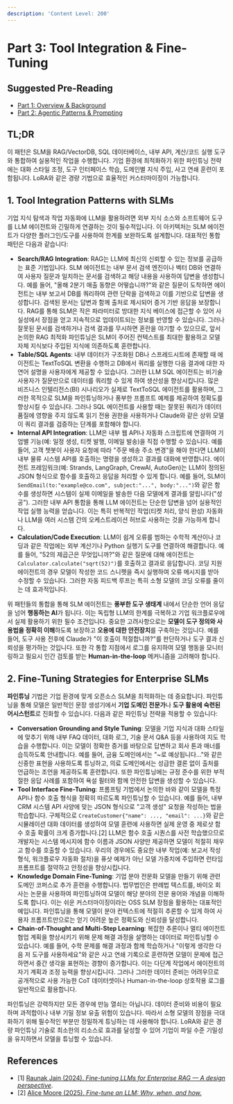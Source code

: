 ```yaml
---
description: 'Content Level: 200'
---
```


# Part 3: Tool Integration & Fine-Tuning

## Suggested Pre-Reading

* [Part 1: Overview & Background](part-1-overview-and-background.md)
* [Part 2: Agentic Patterns & Prompting](part-2-agentic-patterns-and-prompting.md)

## TL;DR

이 패턴은 SLM을 RAG/VectorDB, SQL 데이터베이스, 내부 API, 계산/코드 실행 도구와 통합하여 실용적인 작업을 수행합니다. 기업 환경에 최적화하기 위한 파인튜닝 전략에는 대화 스타일 조정, 도구 인터페이스 학습, 도메인별 지식 주입, 사고 연쇄 훈련이 포함됩니다. LoRA와 같은 경량 기법으로 효율적인 커스터마이징이 가능합니다.

## 1. Tool Integration Patterns with SLMs

기업 지식 탐색과 작업 자동화에 LLM을 활용하려면 외부 지식 소스와 소프트웨어 도구를 LLM 에이전트와 긴밀하게 연결하는 것이 필수적입니다. 이 아키텍처는 SLM 에이전트가 다양한 플러그인/도구를 사용하여 한계를 보완하도록 설계합니다. 대표적인 통합 패턴은 다음과 같습니다:

* **Search/RAG Integration**: RAG는 LLM에 최신의 신뢰할 수 있는 정보를 공급하는 표준 기법입니다. SLM 에이전트는 내부 문서 검색 엔진이나 벡터 DB와 연결하여 사용자 질문과 일치하는 문서를 검색하고 해당 내용을 사용하여 답변을 생성합니다. 예를 들어, "올해 2분기 매출 동향은 어떻습니까?"와 같은 질문이 도착하면 에이전트는 내부 보고서 DB를 쿼리하여 관련 단락을 검색하고 이를 기반으로 답변을 생성합니다. 검색된 문서는 답변과 함께 출처로 제시되어 증거 기반 응답을 보장합니다. RAG를 통해 SLM은 작은 파라미터로 방대한 지식 베이스에 접근할 수 있어 사실성에서 장점을 얻고 지속적으로 업데이트되는 정보를 반영할 수 있습니다. 그러나 잘못된 문서를 검색하거나 검색 결과를 무시하면 혼란을 야기할 수 있으므로, 앞서 논의한 RAG 최적화 파인튜닝은 SLM이 주어진 컨텍스트를 최대한 활용하고 모델 자체 지식보다 주입된 지식에 의존하도록 훈련합니다.
* **Table/SQL Agents**: 내부 데이터가 구조화된 DB나 스프레드시트에 존재할 때 에이전트는 TextToSQL 변환을 수행하고 DB에서 쿼리를 실행한 다음 결과에 대한 자연어 설명을 사용자에게 제공할 수 있습니다. 그러한 LLM SQL 에이전트는 비기술 사용자가 질문만으로 데이터를 쿼리할 수 있게 하여 생산성을 향상시킵니다. 많은 비즈니스 인텔리전스(BI) 시나리오가 실제로 TextToSQL 에이전트를 활용하며, 그러한 목적으로 SLM을 파인튜닝하거나 풍부한 프롬프트 예제를 제공하여 정확도를 향상시킬 수 있습니다. 그러나 SQL 에이전트를 사용할 때는 잘못된 쿼리가 데이터 품질에 영향을 주지 않도록 읽기 전용 권한을 사용하거나 Claude와 같은 상위 모델이 쿼리 결과를 검증하는 단계를 포함해야 합니다.
* **Internal API Integration**: LLM은 내부 웹 API나 자동화 스크립트에 연결하여 기업별 기능(예: 일정 생성, 티켓 발행, 이메일 발송)을 직접 수행할 수 있습니다. 예를 들어, 고객 챗봇이 사용자 요청에 따라 "주문 배송 주소 변경"을 해야 한다면 LLM이 내부 물류 시스템 API를 호출하는 명령을 생성하고 결과를 대화에 반영합니다. 에이전트 프레임워크(예: Strands, LangGraph, CrewAI, AutoGen)는 LLM이 정의된 JSON 형식으로 함수를 호출하고 응답을 처리할 수 있게 합니다. 예를 들어, SLM이 `SendEmail(to:"example@co.com", subject:"...", body:"...")`와 같은 함수를 생성하면 시스템이 실제 이메일을 발송한 다음 모델에게 결과를 알립니다("성공"). 그러한 내부 API 통합을 통해 LLM 에이전트는 단순한 답변을 넘어 실용적인 작업 실행 능력을 얻습니다. 이는 특히 반복적인 작업(티켓 처리, 양식 완성) 자동화나 LLM을 여러 시스템 간의 오케스트레이션 허브로 사용하는 것을 가능하게 합니다.
* **Calculation/Code Execution**: LLM이 쉽게 오류를 범하는 수학적 계산이나 코딩과 같은 작업에는 외부 계산기나 Python 실행기 도구를 연결하여 해결합니다. 예를 들어, "52의 제곱근은 무엇입니까?"와 같은 질문에 대해 에이전트는 `Calculator.calculate("sqrt(52)")`를 호출하고 결과로 응답합니다. 코딩 지원 에이전트의 경우 모델이 작성한 코드 스니펫을 즉시 실행하여 오류 메시지를 받아 수정할 수 있습니다. 그러한 자동 피드백 루프는 특히 소형 모델의 코딩 오류를 줄이는 데 효과적입니다.

위 패턴들의 통합을 통해 SLM 에이전트는 **풍부한 도구 생태계** 내에서 단순한 언어 응답을 넘어 **행동하는 AI**가 됩니다. 이는 독립형 LLM의 한계를 극복하고 기업 워크플로우에서 실제 활용하기 위한 필수 조건입니다. 중요한 고려사항으로는 **모델이 도구 정의와 사용법을 정확히 이해**하도록 보장하고 **오용에 대한 안전장치**를 구축하는 것입니다. 예를 들어, 도구 사용 전후에 Claude가 "이 호출이 적절합니까?"를 판단하거나 도구 결과 신뢰성을 평가하는 것입니다. 또한 각 통합 지점에서 로그를 유지하여 모델 행동을 모니터링하고 필요시 인간 검토를 받는 **Human-in-the-loop** 메커니즘을 고려해야 합니다.

## 2. Fine-Tuning Strategies for Enterprise SLMs

**파인튜닝** 기법은 기업 환경에 맞게 오픈소스 SLM을 최적화하는 데 중요합니다. 파인튜닝을 통해 모델은 일반적인 문장 생성기에서 **기업 도메인 전문가**나 **도구 활용에 숙련된 어시스턴트**로 진화할 수 있습니다. 다음과 같은 파인튜닝 전략을 적용할 수 있습니다:

* **Conversation Grounding and Style Tuning**: 모델을 기업 지식과 대화 스타일에 맞추기 위해 내부 FAQ 데이터, 대화 로그, 기술 문서 Q\&A 등을 사용하여 지도 학습을 수행합니다. 이는 모델이 정확한 증거를 바탕으로 답변하고 회사 톤과 매너를 습득하도록 안내합니다. 예를 들어, 금융 도메인에서는 "\~로 예상됩니다..."와 같은 신중한 표현을 사용하도록 튜닝하고, 의료 도메인에서는 성급한 결론 없이 출처를 언급하는 조언을 제공하도록 훈련합니다. 또한 파인튜닝에는 규정 준수를 위한 부적절한 응답 사례를 포함하여 욕설 필터와 함께 안전한 답변을 생성할 수 있습니다.
* **Tool Interface Fine-Tuning**: 프롬프팅 기법에서 논의한 바와 같이 모델을 특정 API나 함수 호출 형식을 정확히 따르도록 파인튜닝할 수 있습니다. 예를 들어, 내부 CRM 시스템 API 사양에 맞는 JSON 형식으로 "고객 생성" 요청을 작성하는 법을 학습합니다. 구체적으로 `CreateCustomer{"name": ..., "email": ...}`와 같은 시뮬레이션 대화 데이터를 생성하여 모델 훈련에 사용하면 실제 운영 중 제로샷 함수 호출 확률이 크게 증가합니다.\[2] LLM은 함수 호출 시퀀스를 사전 학습했으므로 개발자는 시스템 메시지에 함수 이름과 JSON 사양만 제공하면 모델이 적절히 채우고 함수를 호출할 수 있습니다. 우리의 경우에도 중요한 내부 작업(예: 보고서 작성 형식, 워크플로우 자동화 절차)을 퓨샷 예제가 아닌 모델 가중치에 주입하면 런타임 프롬프트를 절약하고 안정성을 향상시킵니다.
* **Knowledge Domain Fine-Tuning**: 기업 분야 전문화 모델을 만들기 위해 관련 도메인 코퍼스로 추가 훈련을 수행합니다. 법무법인은 판례법 텍스트를, 바이오 회사는 논문을 사용하여 파인튜닝하여 모델이 해당 분야의 전문 용어와 개념을 이해하도록 합니다. 이는 쉬운 커스터마이징이라는 OSS SLM 장점을 활용하는 대표적인 예입니다. 파인튜닝을 통해 모델이 분야 컨텍스트에 적절히 추론할 수 있게 하여 사용자 프롬프트만으로는 얻기 어려운 높은 정확도와 신뢰성을 달성합니다.
* **Chain-of-Thought and Multi-Step Learning**: 복잡한 추론이나 멀티 에이전트 협업 계획을 향상시키기 위해 문제 해결 과정을 설명하는 데이터로 파인튜닝할 수 있습니다. 예를 들어, 수학 문제를 해결 과정과 함께 학습하거나 "이렇게 생각한 다음 저 도구를 사용하세요"와 같은 사고 연쇄 기록으로 훈련하면 모델이 문제에 접근하면서 중간 생각을 표현하는 경향이 증가합니다. 이는 다단계 작업에서 에이전트의 자기 계획과 조정 능력을 향상시킵니다. 그러나 그러한 데이터 준비는 어려우므로 공개적으로 사용 가능한 CoT 데이터셋이나 Human-in-the-loop 상호작용 로그를 일반적으로 활용합니다.

파인튜닝은 강력하지만 모든 경우에 만능 열쇠는 아닙니다. 데이터 준비와 비용이 필요하며 과적합이나 내부 기밀 정보 유출 위험이 있습니다. 따라서 소형 모델의 장점을 극대화하기 위해 필수적인 부분만 정밀하게 튜닝하는 데 사용해야 합니다. LoRA와 같은 경량 파인튜닝 기술로 최소한의 리소스로 효과를 달성할 수 있어 기업이 파일 수준 기밀성을 유지하면서 모델을 튜닝할 수 있습니다.

## References

* \[1] [Raunak Jain (2024). _Fine-tuning LLMs for Enterprise RAG — A design perspective_](https://medium.com/@raunak-jain/fine-tuning-llms-for-enterprise-rag-8c1eb3ac6b32).
* \[2] [Alice Moore (2025). _Fine-tune an LLM: Why, when, and how._](https://www.builder.io/blog/fine-tune-llm)


